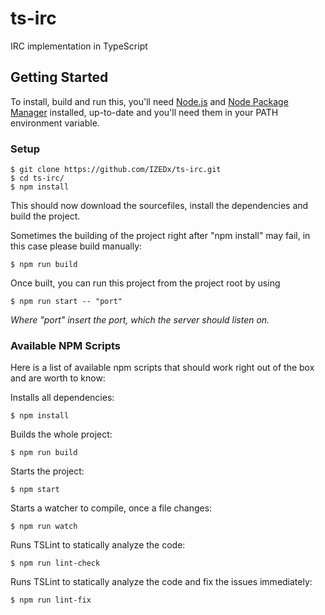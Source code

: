 # ts-irc

IRC implementation in TypeScript

## Getting Started

To install, build and run this, you'll need [Node.js](https://nodejs.org) and [Node Package Manager](https://www.npmjs.com/) installed, up-to-date and you'll need them in your PATH environment variable.

### Setup

```
$ git clone https://github.com/IZEDx/ts-irc.git
$ cd ts-irc/
$ npm install
```

This should now download the sourcefiles, install the dependencies and build the project.

Sometimes the building of the project right after "npm install" may fail, in this case please build manually:

```
$ npm run build
```

Once built, you can run this project from the project root by using

```
$ npm run start -- "port"
```

*Where "port" insert the port, which the server should listen on.*

### Available NPM Scripts

Here is a list of available npm scripts that should work right out of the box and are worth to know:

Installs all dependencies:

```
$ npm install
```

Builds the whole project:

```
$ npm run build
```

Starts the project:

```
$ npm start
```

Starts a watcher to compile, once a file changes:

```
$ npm run watch
```

Runs TSLint to statically analyze the code:

```
$ npm run lint-check
```

Runs TSLint to statically analyze the code and fix the issues immediately:

```
$ npm run lint-fix
```
